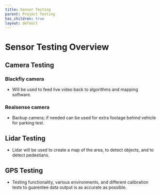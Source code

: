 ```yaml
---
title: Sensor Testing
parent: Project Testing
has_children: true
layout: default
---
```

# Sensor Testing Overview

## Camera Testing

###  Blackfly camera
  - Will be used to feed live video back to algorithms and mapping software.
 
###  Realsense camera
  - Backup camera; if needed can be used for extra footage behind vehicle for parking test.


## Lidar Testing 
  - Lidar will be used to create a map of the area, to detect objects, and to detect pedestians.


## GPS Testing
  - Testing functionality, various environments, and different calibration tests to guarentee data output is as accurate as possible.




